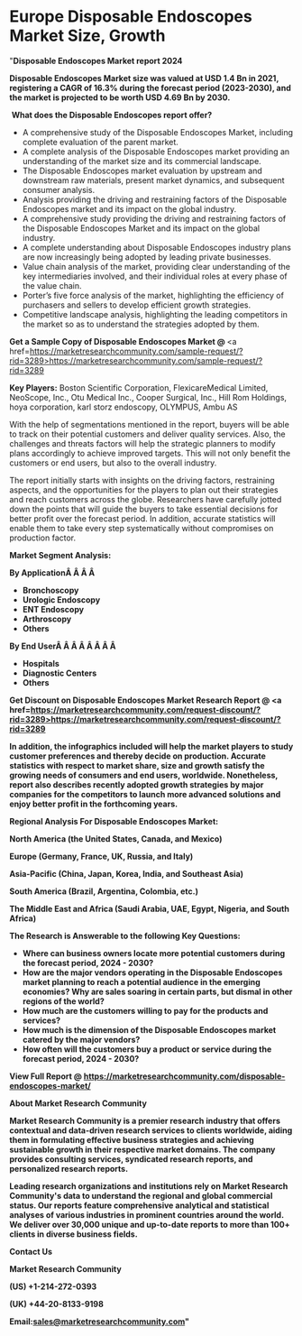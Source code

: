 # Europe Disposable Endoscopes Market Size, Growth
"<strong>Disposable Endoscopes Market report 2024</strong>

<strong>Disposable Endoscopes Market size was valued at USD 1.4 Bn in 2021, registering a CAGR of 16.3% during the forecast period (2023-2030), and the market is projected to be worth USD 4.69 Bn by 2030.</strong>

 <strong><b>What does the Disposable Endoscopes report offer?</b></strong>
<ul>
  <li>A comprehensive study of the Disposable Endoscopes Market, including complete evaluation of the parent market.</li>
  <li>A complete analysis of the Disposable Endoscopes market providing an understanding of the market size and its commercial landscape.</li>
  <li>The Disposable Endoscopes market evaluation by upstream and downstream raw materials, present market dynamics, and subsequent consumer analysis.</li>
  <li>Analysis providing the driving and restraining factors of the Disposable Endoscopes market and its impact on the global industry.</li>
  <li>A comprehensive study providing the driving and restraining factors of the Disposable Endoscopes Market and its impact on the global industry.</li>
  <li>A complete understanding about Disposable Endoscopes industry plans are now increasingly being adopted by leading private businesses.</li>
  <li>Value chain analysis of the market, providing clear understanding of the key intermediaries involved, and their individual roles at every phase of the value chain.</li>
  <li>Porter’s five force analysis of the market, highlighting the efficiency of purchasers and sellers to develop efficient growth strategies.</li>
  <li>Competitive landscape analysis, highlighting the leading competitors in the market so as to understand the strategies adopted by them.</li>
</ul>

<strong>Get a Sample Copy of Disposable Endoscopes Market @ </strong><a href=https://marketresearchcommunity.com/sample-request/?rid=3289><u>https://marketresearchcommunity.com/sample-request/?rid=3289</u></a>

<strong>Key Players:</strong> 
Boston Scientific Corporation, FlexicareMedical Limited, NeoScope, Inc., Otu Medical Inc., Cooper Surgical, Inc., Hill Rom Holdings, hoya corporation, karl storz endoscopy, OLYMPUS, Ambu AS

With the help of segmentations mentioned in the report, buyers will be able to track on their potential customers and deliver quality services. Also, the challenges and threats factors will help the strategic planners to modify plans accordingly to achieve improved targets. This will not only benefit the customers or end users, but also to the overall industry.

The report initially starts with insights on the driving factors, restraining aspects, and the opportunities for the players to plan out their strategies and reach customers across the globe. Researchers have carefully jotted down the points that will guide the buyers to take essential decisions for better profit over the forecast period. In addition, accurate statistics will enable them to take every step systematically without compromises on production factor.

<strong>Market Segment Analysis:</strong>


<strong><strong>By ApplicationÂ Â Â Â  </strong></h4>
<ul>
 	<li>Bronchoscopy</li>
 	<li>Urologic Endoscopy</li>
 	<li>ENT Endoscopy</li>
 	<li>Arthroscopy</li>
 	<li>Others</li>
</ul>
<strong><strong>By End UserÂ Â Â Â Â Â Â Â  </strong></h4>
<ul>
 	<li>Hospitals</li>
 	<li>Diagnostic Centers</li>
 	<li>Others</li>
</ul>

<strong>Get Discount on Disposable Endoscopes Market Research Report @ </b></strong><a href=https://marketresearchcommunity.com/request-discount/?rid=3289><u>https://marketresearchcommunity.com/request-discount/?rid=3289</u></a>

In addition, the infographics included will help the market players to study customer preferences and thereby decide on production. Accurate statistics with respect to market share, size and growth satisfy the growing needs of consumers and end users, worldwide. Nonetheless, report also describes recently adopted growth strategies by major companies for the competitors to launch more advanced solutions and enjoy better profit in the forthcoming years.

<strong>Regional Analysis For Disposable Endoscopes Market:</strong>

<strong>North America</strong> (the United States, Canada, and Mexico)

<strong>Europe</strong> (Germany, France, UK, Russia, and Italy)

<strong>Asia-Pacific</strong> (China, Japan, Korea, India, and Southeast Asia)

<strong>South America</strong> (Brazil, Argentina, Colombia, etc.)

<strong>The Middle East and Africa</strong> (Saudi Arabia, UAE, Egypt, Nigeria, and South Africa)

<strong>The Research is Answerable to the following Key Questions:</strong>
<ul>
 	<li>Where can business owners locate more potential customers during the forecast period, 2024 - 2030?</li>
 	<li>How are the major vendors operating in the Disposable Endoscopes market planning to reach a potential audience in the emerging economies? Why are sales soaring in certain parts, but dismal in other regions of the world?</li>
 	<li>How much are the customers willing to pay for the products and services?</li>
 	<li>How much is the dimension of the Disposable Endoscopes market catered by the major vendors?</li>
 	<li>How often will the customers buy a product or service during the forecast period, 2024 - 2030?</li>
</ul>

<strong>View Full Report @</strong> <a href=https://marketresearchcommunity.com/disposable-endoscopes-market/>https://marketresearchcommunity.com/disposable-endoscopes-market/</a>

<strong>About Market Research Community</strong>

Market Research Community is a premier research industry that offers contextual and data-driven research services to clients worldwide, aiding them in formulating effective business strategies and achieving sustainable growth in their respective market domains. The company provides consulting services, syndicated research reports, and personalized research reports.

Leading research organizations and institutions rely on Market Research Community's data to understand the regional and global commercial status. Our reports feature comprehensive analytical and statistical analyses of various industries in prominent countries around the world. We deliver over 30,000 unique and up-to-date reports to more than 100+ clients in diverse business fields.

<strong>Contact Us</strong>

<strong>Market Research Community</strong>

(US) +1-214-272-0393

(UK) +44-20-8133-9198

<strong>Email:</strong>sales@marketresearchcommunity.com"
